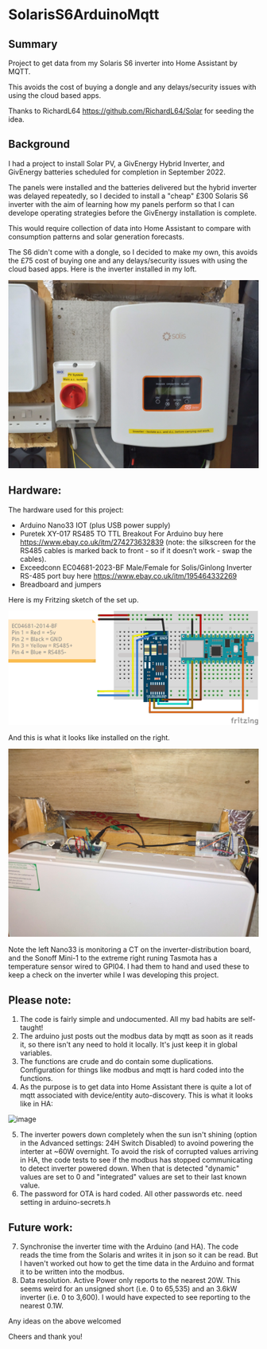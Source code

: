 # SolarisS6ArduinoMqtt

## Summary
Project to get data from my Solaris S6 inverter into Home Assistant by MQTT.

This avoids the cost of buying a dongle and any delays/security issues with using the cloud based apps.

Thanks to RichardL64 https://github.com/RichardL64/Solar for seeding the idea.

## Background
I had a project to install Solar PV, a GivEnergy Hybrid Inverter, and GivEnergy batteries scheduled for completion in September 2022.

The panels were installed and the batteries delivered but the hybrid inverter was delayed repeatedly, so I decided to install a "cheap" £300 Solaris S6 inverter with the aim of learning how my panels perform so that I can develope operating strategies before the GivEnergy installation is complete.

This would require collection of data into Home Assistant to compare with consumption patterns and solar generation forecasts.

The S6 didn't come with a dongle, so I decided to make my own, this avoids the £75 cost of buying one and any delays/security issues with using the cloud based apps.
Here is the inverter installed in my loft.

![installed_inverter.jpg](https://github.com/PhillyGilly/SolarisS6ArduinoMqtt/blob/main/installed_inverter.jpg)

## Hardware:
The hardware used for this project:
- Arduino Nano33 IOT (plus USB power supply)
- Puretek XY-017 RS485 TO TTL Breakout For Arduino buy here https://www.ebay.co.uk/itm/274273632839
  (note: the silkscreen for the RS485 cables is marked back to front - so if it doesn’t work - swap the cables).
- Exceedconn EC04681-2023-BF Male/Female for Solis/Ginlong Inverter RS-485 port buy here https://www.ebay.co.uk/itm/195464332269
- Breadboard and jumpers

Here is my Fritzing sketch of the set up.

![fritzing.png](https://github.com/PhillyGilly/SolarisS6ArduinoMqtt/blob/main/fritzing.png)

And this is what it looks like installed on the right.

![nano33.jpg](https://github.com/PhillyGilly/SolarisS6ArduinoMqtt/blob/main/nano33.jpg)

Note the left Nano33 is monitoring a CT on the inverter-distribution board, and the Sonoff Mini-1 to the extreme right runing Tasmota has a temperature sensor wired to GPI04. I had them to hand and used these to keep a check on the inverter while I was developing this project.

## Please note:
1. The code is fairly simple and undocumented. All my bad habits are self-taught!
2. The arduino just posts out the modbus data by mqtt as soon as it reads it, so there isn't any need to hold it locally. It's just keep it in global variables.
3. The functions are crude and do contain some duplications. Configuration for things like modbus and mqtt is hard coded into the functions.
4. As the purpose is to get data into Home Assistant there is quite a lot of mqtt associated with device/entity auto-discovery. This is what it looks like in HA:

![image](https://user-images.githubusercontent.com/56273663/204502516-35139f37-e696-4d61-b7f6-f2f6f8d1e17e.png)

5. The inverter powers down completely when the sun isn't shining (option in the Advanced settings: 24H Switch Disabled) to avoind powering the interter at ~60W overnight. To avoid the risk of corrupted values arriving in HA, the code tests to see if the modbus has stopped communicating to detect inverter powered down.
When that is detected "dynamic" values are set to 0 and "integrated" values are set to their last known value.
6. The password for OTA is hard  coded. All other passwords etc. need setting in arduino-secrets.h 

## Future work:
7. Synchronise the inverter time with the Arduino (and HA). The code reads the time from the Solaris and writes it in json so it can be read.
But I haven't worked out how to get the time data in the Arduino and format it to be written into the modbus.
8. Data resolution. Active Power only reports to the nearest 20W.
This seems weird for an unsigned short (i.e. 0 to 65,535) and an 3.6kW inverter (i.e. 0 to 3,600).  I would have expected to see reporting to the nearest 0.1W.

Any ideas on the above welcomed

Cheers and thank you!


